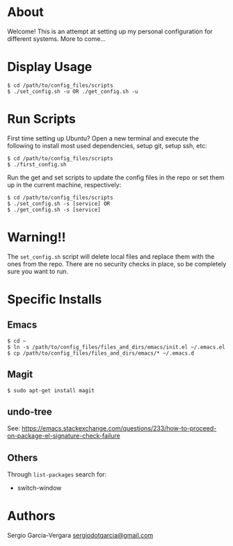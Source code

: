 # About

Welcome! This is an attempt at setting up my personal configuration for different
systems. More to come...

# Display Usage

	$ cd /path/to/config_files/scripts
	$ ./set_config.sh -u OR ./get_config.sh -u

# Run Scripts

First time setting up Ubuntu? Open a new terminal and execute the following to
install most used dependencies, setup git, setup ssh, etc:

	$ cd /path/to/config_files/scripts
	$ ./first_config.sh

Run the get and set scripts to update the config files in the repo or set them
up in the current machine, respectively:

	$ cd /path/to/config_files/scripts
	$ ./set_config.sh -s [service] OR
	$ ./get_config.sh -s [service]

# Warning!!

The `set_config.sh` script will delete local files and replace them with the
ones from the repo. There are no security checks in place, so be completely sure
you want to run.

# Specific Installs

## Emacs

	$ cd ~
	$ ln -s /path/to/config_files/files_and_dirs/emacs/init.el ~/.emacs.el
	$ cp /path/to/config_files/files_and_dirs/emacs/* ~/.emacs.d

## Magit

	$ sudo apt-get install magit

## undo-tree

See: https://emacs.stackexchange.com/questions/233/how-to-proceed-on-package-el-signature-check-failure

## Others

Through `list-packages` search for:
* switch-window

# Authors

Sergio Garcia-Vergara <sergiodotgarcia@gmail.com>
